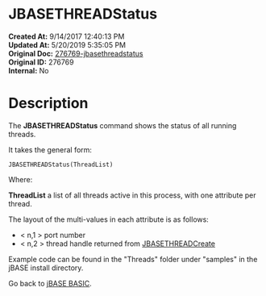 # JBASETHREADStatus

**Created At:** 9/14/2017 12:40:13 PM  
**Updated At:** 5/20/2019 5:35:05 PM  
**Original Doc:** [276769-jbasethreadstatus](https://docs.jbase.com/36868-jbase-basic/276769-jbasethreadstatus)  
**Original ID:** 276769  
**Internal:** No  


# Description

The **JBASETHREADStatus** command shows the status of all running threads.

It takes the general form:

```
JBASETHREADStatus(ThreadList)
```

Where:

**ThreadList** a list of all threads active in this process, with one attribute per thread.

The layout of the multi-values in each attribute is as follows:

- &lt; n,1 &gt; port number
- &lt; n,2 &gt; thread handle returned from [JBASETHREADCreate](./../jbasethreadcreate)




Example code can be found in the "Threads" folder under "samples" in the jBASE install directory.



Go back to [jBASE BASIC](./../jbase-basic-programmers-reference-guide).

